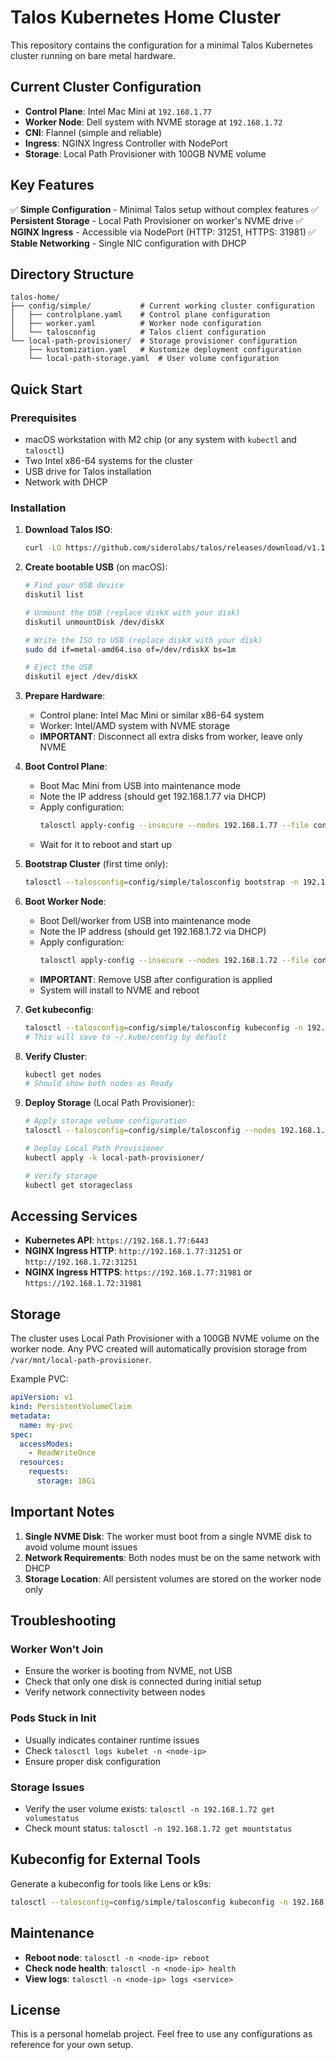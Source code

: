# Talos Kubernetes Home Cluster

This repository contains the configuration for a minimal Talos Kubernetes cluster running on bare metal hardware.

## Current Cluster Configuration

- **Control Plane**: Intel Mac Mini at `192.168.1.77`
- **Worker Node**: Dell system with NVME storage at `192.168.1.72`
- **CNI**: Flannel (simple and reliable)
- **Ingress**: NGINX Ingress Controller with NodePort
- **Storage**: Local Path Provisioner with 100GB NVME volume

## Key Features

✅ **Simple Configuration** - Minimal Talos setup without complex features
✅ **Persistent Storage** - Local Path Provisioner on worker's NVME drive
✅ **NGINX Ingress** - Accessible via NodePort (HTTP: 31251, HTTPS: 31981)
✅ **Stable Networking** - Single NIC configuration with DHCP

## Directory Structure

```
talos-home/
├── config/simple/           # Current working cluster configuration
│   ├── controlplane.yaml    # Control plane configuration
│   ├── worker.yaml          # Worker node configuration
│   └── talosconfig          # Talos client configuration
└── local-path-provisioner/  # Storage provisioner configuration
    ├── kustomization.yaml   # Kustomize deployment configuration
    └── local-path-storage.yaml  # User volume configuration
```

## Quick Start

### Prerequisites

- macOS workstation with M2 chip (or any system with `kubectl` and `talosctl`)
- Two Intel x86-64 systems for the cluster
- USB drive for Talos installation
- Network with DHCP

### Installation

1. **Download Talos ISO**:
   ```bash
   curl -LO https://github.com/siderolabs/talos/releases/download/v1.10.4/metal-amd64.iso
   ```

2. **Create bootable USB** (on macOS):
   ```bash
   # Find your USB device
   diskutil list

   # Unmount the USB (replace diskX with your disk)
   diskutil unmountDisk /dev/diskX

   # Write the ISO to USB (replace diskX with your disk)
   sudo dd if=metal-amd64.iso of=/dev/rdiskX bs=1m

   # Eject the USB
   diskutil eject /dev/diskX
   ```

3. **Prepare Hardware**:
   - Control plane: Intel Mac Mini or similar x86-64 system
   - Worker: Intel/AMD system with NVME storage
   - **IMPORTANT**: Disconnect all extra disks from worker, leave only NVME

4. **Boot Control Plane**:
   - Boot Mac Mini from USB into maintenance mode
   - Note the IP address (should get 192.168.1.77 via DHCP)
   - Apply configuration:
     ```bash
     talosctl apply-config --insecure --nodes 192.168.1.77 --file config/simple/controlplane.yaml
     ```
   - Wait for it to reboot and start up

5. **Bootstrap Cluster** (first time only):
   ```bash
   talosctl --talosconfig=config/simple/talosconfig bootstrap -n 192.168.1.77
   ```

6. **Boot Worker Node**:
   - Boot Dell/worker from USB into maintenance mode
   - Note the IP address (should get 192.168.1.72 via DHCP)
   - Apply configuration:
     ```bash
     talosctl apply-config --insecure --nodes 192.168.1.72 --file config/simple/worker.yaml
     ```
   - **IMPORTANT**: Remove USB after configuration is applied
   - System will install to NVME and reboot

7. **Get kubeconfig**:
   ```bash
   talosctl --talosconfig=config/simple/talosconfig kubeconfig -n 192.168.1.77
   # This will save to ~/.kube/config by default
   ```

8. **Verify Cluster**:
   ```bash
   kubectl get nodes
   # Should show both nodes as Ready
   ```

9. **Deploy Storage** (Local Path Provisioner):
   ```bash
   # Apply storage volume configuration
   talosctl --talosconfig=config/simple/talosconfig --nodes 192.168.1.72 patch mc --patch @local-path-provisioner/local-path-storage.yaml

   # Deploy Local Path Provisioner
   kubectl apply -k local-path-provisioner/

   # Verify storage
   kubectl get storageclass
   ```

## Accessing Services

- **Kubernetes API**: `https://192.168.1.77:6443`
- **NGINX Ingress HTTP**: `http://192.168.1.77:31251` or `http://192.168.1.72:31251`
- **NGINX Ingress HTTPS**: `https://192.168.1.77:31981` or `https://192.168.1.72:31981`

## Storage

The cluster uses Local Path Provisioner with a 100GB NVME volume on the worker node. Any PVC created will automatically provision storage from `/var/mnt/local-path-provisioner`.

Example PVC:
```yaml
apiVersion: v1
kind: PersistentVolumeClaim
metadata:
  name: my-pvc
spec:
  accessModes:
    - ReadWriteOnce
  resources:
    requests:
      storage: 10Gi
```

## Important Notes

1. **Single NVME Disk**: The worker must boot from a single NVME disk to avoid volume mount issues
2. **Network Requirements**: Both nodes must be on the same network with DHCP
3. **Storage Location**: All persistent volumes are stored on the worker node only

## Troubleshooting

### Worker Won't Join
- Ensure the worker is booting from NVME, not USB
- Check that only one disk is connected during initial setup
- Verify network connectivity between nodes

### Pods Stuck in Init
- Usually indicates container runtime issues
- Check `talosctl logs kubelet -n <node-ip>`
- Ensure proper disk configuration

### Storage Issues
- Verify the user volume exists: `talosctl -n 192.168.1.72 get volumestatus`
- Check mount status: `talosctl -n 192.168.1.72 get mountstatus`

## Kubeconfig for External Tools

Generate a kubeconfig for tools like Lens or k9s:
```bash
talosctl --talosconfig=config/simple/talosconfig kubeconfig -n 192.168.1.77 > talos-kubeconfig.yaml
```

## Maintenance

- **Reboot node**: `talosctl -n <node-ip> reboot`
- **Check node health**: `talosctl -n <node-ip> health`
- **View logs**: `talosctl -n <node-ip> logs <service>`

## License

This is a personal homelab project. Feel free to use any configurations as reference for your own setup.
